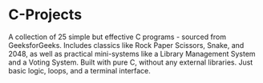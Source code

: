 # C-Projects
A collection of 25 simple but effective C programs - sourced from GeeksforGeeks.
Includes classics like Rock Paper Scissors, Snake, and 2048, as well as practical mini-systems like a Library Management System and a Voting System.
Built with pure C, without any external libraries.
Just basic logic, loops, and a terminal interface.
